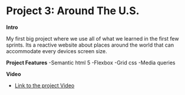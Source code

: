 # Project 3: Around The U.S.
  
**Intro**
  
My first big project where we use all of what we learned in the first few sprints. Its a reactive website about places around the world that can accommodate every devices screen size. 

**Project Features**
-Semantic html 5
-Flexbox
-Grid css
-Media queries
  
**Video**
  
* [Link to the project Video](https://www.figma.com/file/ii4xxsJ0ghevUOcssTlHZv/Sprint-3%3A-Around-the-US?node-id=0%3A1)  

